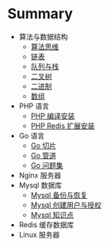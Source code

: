 # Summary

* 算法与数据结构
    * [算法思维](algorithm/index.md)
    * [链表](algorithm/linked-list.md)
    * [队列与栈](algorithm/queue-stack.md)
    * [二叉树](algorithm/binary-tree.md)
    * [二进制](algorithm/binary.md)
    * [数组](algorithm/array.md)
* PHP 语言
    * [PHP 编译安装](php/install.md)
    * [PHP Redis 扩展安装](php/redis-ext.md)
* Go 语言
    * [Go 切片](go/slice.md)
    * [Go 管道](go/chan.md)
    * [Go 问题集](go/faq.md)
* Nginx 服务器
* Mysql 数据库
    * [Mysql 备份与恢复](mysql/backup.md)
    * [Mysql 创建用户与授权](mysql/grant.md)
    * [Mysql 知识点](mysql/summary.md)
* Redis 缓存数据库
* Linux 服务器
